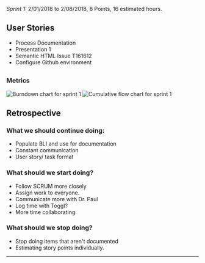*Sprint 1:* 2/01/2018 to 2/08/2018, 8 Points, 16 estimated hours.

## User Stories
- Process Documentation
- Presentation 1
- Semantic HTML Issue T161612
- Configure Github environment

##

### Metrics
![Burndown chart for sprint 1](http://chickencheetos.coffee/Pictures/IterationBurnDownSPrint1.png)
![Cumulative flow chart for sprint 1](http://chickencheetos.coffee/Pictures/CumulativeFlowSprint1.png)

## Retrospective

### What we should continue doing:
	
- Populate BLI and use for documentation
- Constant communication
- User story/ task format

### What should we start doing?

- Follow SCRUM more closely
- Assign work to everyone.
- Communicate more with Dr. Paul
- Log time with Toggl?
- More time collaborating.

### What should we stop doing?

- Stop doing items that aren't documented
- Estimating story points individually.


***

